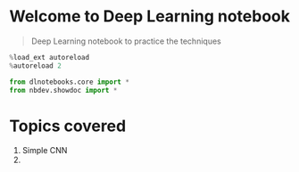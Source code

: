 <!--

#################################################
### THIS FILE WAS AUTOGENERATED! DO NOT EDIT! ###
#################################################
# file to edit: index.ipynb
# command to build the docs after a change: nbdev_build_docs

-->

# Welcome to Deep Learning notebook

> Deep Learning notebook to practice the techniques

<div class="codecell" markdown="1">
<div class="input_area" markdown="1">

```python
%load_ext autoreload
%autoreload 2
```

</div>

</div>
<div class="codecell" markdown="1">
<div class="input_area" markdown="1">

```python
from dlnotebooks.core import *
from nbdev.showdoc import *
```

</div>

</div>

# Topics covered

1. Simple CNN
2. 
